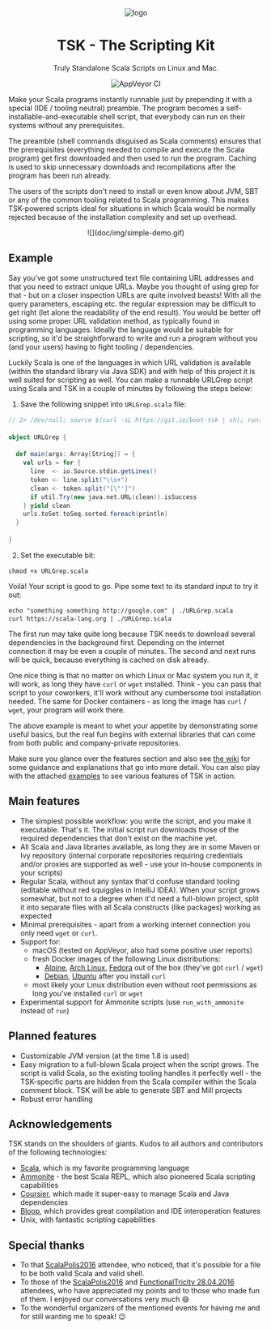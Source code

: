 <div align="center">
<img src="https://raw.githubusercontent.com/tsk-tsk/tsk-tsk/trunk/doc/img/tsk-tsk-logo.png" alt="logo" width="20%" height="20%">

# TSK - The Scripting Kit

Truly Standalone Scala Scripts on Linux and Mac.

<img alt="AppVeyor CI" src="https://ci.appveyor.com/api/projects/status/github/tsk-tsk/tsk-tsk?branch=trunk&svg=true">

</div>

Make your Scala programs instantly runnable just by prepending it with a special (IDE / tooling neutral) preamble.
The program becomes a self-installable-and-executable shell script,
that everybody can run on their systems without any prerequisites.


The preamble (shell commands disguised as Scala comments) ensures that the prerequisites (everything needed to compile and execute
the Scala program) get first downloaded and then used to run the program. Caching is used to skip unnecessary downloads and recompilations
after the program has been run already.


The users of the scripts don't need to install or even know about JVM, SBT or any of the common tooling related to Scala programming.
This makes TSK-powered scripts ideal for situations in which Scala would be normally rejected because of the installation complexity
and set up overhead.

<div align="center">
![](doc/img/simple-demo.gif)
</div>

## Example

Say you've got some unstructured text file containing URL addresses and that you need to extract unique URLs.
Maybe you thought of using grep for that - but on a closer inspection URLs are quite involved beasts!
With all the query parameters, escaping etc. the regular expression may be difficult to get right
(let alone the readability of the end result). You would be better off using some proper URL validation method,
as typically found in programming languages. Ideally the language would be suitable for scripting,
so it'd be straightforward to write and run a program without you (and your users) having to fight tooling / dependencies.


Luckily Scala is one of the languages in which URL validation is available (within the standard library via Java SDK)
and with help of this project it is well suited for scripting as well. You can make a runnable
URLGrep script using Scala and TSK in a couple of minutes by following the steps below:

1. Save the following snippet into `URLGrep.scala` file:
```scala
// 2> /dev/null; source $(curl -sL https://git.io/boot-tsk | sh); run; exit

object URLGrep {

  def main(args: Array[String]) = {
    val urls = for {
      line  <- io.Source.stdin.getLines()
      token <- line.split("\\s+")
      clean <- token.split("[\"']")
      if util.Try(new java.net.URL(clean)).isSuccess
    } yield clean
    urls.toSet.toSeq.sorted.foreach(println)
  }

}
```
2. Set the executable bit:
```shell
chmod +x URLGrep.scala
```

Voilà! Your script is good to go. Pipe some text to its standard input to try it out:
```shell
echo "something something http://google.com" | ./URLGrep.scala
curl https://scala-lang.org | ./URLGrep.scala
```

The first run may take quite long because TSK needs to download several dependencies in the background first.
Depending on the internet connection it may be even a couple of minutes. The second and next runs will be quick, because
everything is cached on disk already.

One nice thing is that no matter on which Linux or Mac system you run it, it will work, as long they have `curl` or `wget` installed.
Think - you can pass that script to your coworkers, it'll work without any cumbersome tool installation needed.
The same for Docker containers - as long the image has `curl` / `wget`, your program will work there.

The above example is meant to whet your appetite by demonstrating some useful basics,
but the real fun begins with external libraries that can come from both public and company-private repositories.

Make sure you glance over the features section and also see [the wiki](https://github.com/tsk-tsk/tsk-tsk/wiki) for 
some guidance and explanations that go into more detail.
You can also play with the attached [examples](https://github.com/tsk-tsk/tsk-tsk/tree/trunk/examples) to see
various features of TSK in action.

## Main features

- The simplest possible workflow: you write the script, and you make it executable. That's it.
The initial script run downloads those of the required dependencies that don't exist on the machine yet.
- All Scala and Java libraries available, as long they are in some Maven or Ivy repository (internal corporate
repositories requiring credentials and/or proxies are supported as well - use your in-house components in your scripts)
- Regular Scala, without any syntax that'd confuse standard tooling (editable without red squiggles in IntelliJ IDEA).
  When your script grows somewhat, but not to a degree when it'd need a full-blown project, split it into separate files
  with all Scala constructs (like packages) working as expected
- Minimal prerequisites - apart from a working internet connection you only need `wget` or `curl`.
- Support for:
  - macOS (tested on AppVeyor, also had some positive user reports)
  - fresh Docker images of the following Linux distributions:
    - [Alpine](https://www.alpinelinux.org/), [Arch Linux](https://archlinux.org/), [Fedora](https://getfedora.org/) out of the box (they've got `curl` / `wget`)
    - [Debian](https://www.debian.org/), [Ubuntu](https://ubuntu.com/) after you install `curl`
  - most likely your Linux distribution even without root permissions as long you've installed `curl` or `wget`
- Experimental support for Ammonite scripts (use `run_with_ammonite` instead of `run`)

## Planned features

- Customizable JVM version (at the time 1.8 is used)
- Easy migration to a full-blown Scala project when the script grows.
The script is valid Scala, so the existing tooling handles it perfectly well - the TSK-specific parts are hidden
from the Scala compiler within the Scala comment block. TSK will be able to generate SBT and Mill projects
- Robust error handling

## Acknowledgements

TSK stands on the shoulders of giants. Kudos to all authors and contributors of the following technologies:

- [Scala](https://www.scala-lang.org/), which is my favorite programming language
- [Ammonite](http://ammonite.io/) - the best Scala REPL, which also pioneered Scala scripting capabilities
- [Coursier](https://get-coursier.io/), which made it super-easy to manage Scala and Java dependencies
- [Bloop](https://scalacenter.github.io/bloop/), which provides great compilation and IDE interoperation features
- Unix, with fantastic scripting capabilities

## Special thanks

- To that [ScalaPolis2016](https://web.archive.org/web/20170606154012/http://konf.scalapolis.pl/#slot3) attendee, who noticed, that it's possible for a file to be both valid Scala and valid shell.
- To those of the [ScalaPolis2016](https://web.archive.org/web/20170606154012/http://konf.scalapolis.pl/#slot3) and [FunctionalTricity 28.04.2016](https://www.meetup.com/FunctionalTricity/photos/26928835/449436348/) attendees, who have appreciated my points and to those who made fun of them.
I enjoyed our conversations very much :smile:
- To the wonderful organizers of the mentioned events for having me and for still wanting me to speak! :wink:
